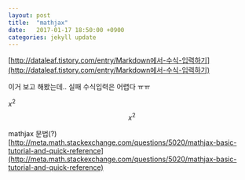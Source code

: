 ```yaml
---
layout: post
title:  "mathjax"
date:   2017-01-17 18:50:00 +0900
categories: jekyll update
---
```


[http://dataleaf.tistory.com/entry/Markdown에서-수식-입력하기](http://dataleaf.tistory.com/entry/Markdown에서-수식-입력하기)

이거 보고 해봤는데.. 실패 
수식입력은 어렵다 ㅠㅠ 

$x^2$
$$x^2$$

mathjax 문법(?)
[http://meta.math.stackexchange.com/questions/5020/mathjax-basic-tutorial-and-quick-reference](http://meta.math.stackexchange.com/questions/5020/mathjax-basic-tutorial-and-quick-reference)